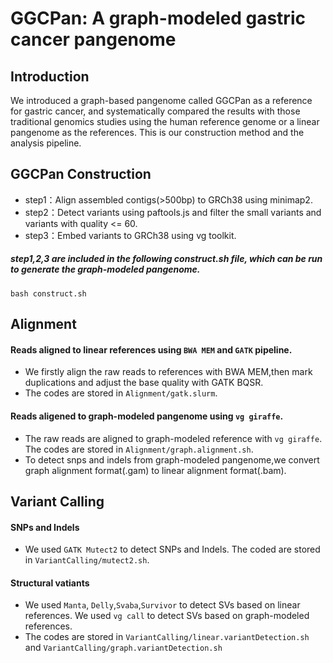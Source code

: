 # GGCPan: A graph-modeled gastric cancer pangenome
## Introduction
We introduced a graph-based pangenome called GGCPan as a reference for gastric cancer, and systematically compared the results with those traditional genomics studies using the human reference genome or a linear pangenome as the references. This is our construction method and the analysis pipeline.
## GGCPan Construction
* step1：Align assembled contigs(>500bp) to GRCh38 using minimap2.
* step2：Detect variants using paftools.js and filter the small variants and variants with quality <= 60.
* step3：Embed variants to GRCh38 using vg toolkit.
##### step1,2,3 are included in the following construct.sh file, which can be run to generate the graph-modeled pangenome.
```
bash construct.sh
```
## Alignment
#### Reads aligned to linear references using `BWA MEM` and `GATK` pipeline.   
* We firstly align the raw reads to references with BWA MEM,then mark duplications and adjust the base quality with GATK BQSR.
* The codes are stored in `Alignment/gatk.slurm`.
#### Reads aligened to graph-modeled pangenome using `vg giraffe`.
* The raw reads are aligned to graph-modeled reference with `vg giraffe`. The codes are stored in `Alignment/graph.alignment.sh`.  
* To detect snps and indels from graph-modeled pangenome,we convert graph alignment format(.gam) to linear alignment format(.bam).
## Variant Calling
#### SNPs and Indels
* We used `GATK Mutect2` to detect SNPs and Indels. The coded are stored in `VariantCalling/mutect2.sh`.
#### Structural vatiants
* We used `Manta`, `Delly`,`Svaba`,`Survivor` to detect SVs based on linear references. We used `vg call` to detect SVs based on graph-modeled references.  
* The codes are stored in `VariantCalling/linear.variantDetection.sh` and `VariantCalling/graph.variantDetection.sh`
